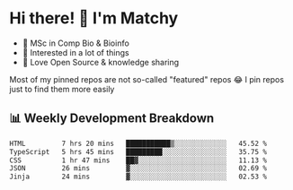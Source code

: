 # Hi there! 👋 I'm Matchy

- 🧬 MSc in Comp Bio & Bioinfo
- 🎈 Interested in a lot of things
- 💜 Love Open Source & knowledge sharing

Most of my pinned repos are not so-called "featured" repos 😂 I pin repos just to find them more easily

## 📊 Weekly Development Breakdown

<!--START_SECTION:waka-->

```txt
HTML         7 hrs 20 mins   ███████████▒░░░░░░░░░░░░░   45.52 %
TypeScript   5 hrs 45 mins   █████████░░░░░░░░░░░░░░░░   35.75 %
CSS          1 hr 47 mins    ██▓░░░░░░░░░░░░░░░░░░░░░░   11.13 %
JSON         26 mins         ▓░░░░░░░░░░░░░░░░░░░░░░░░   02.69 %
Jinja        24 mins         ▓░░░░░░░░░░░░░░░░░░░░░░░░   02.53 %
```

<!--END_SECTION:waka-->
